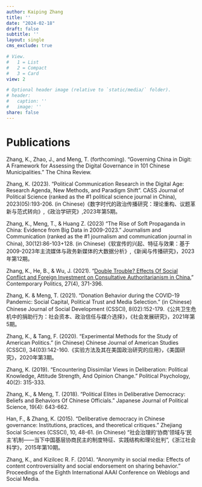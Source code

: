 ```yaml
---
author: Kaiping Zhang
title: ''
date: "2024-02-18"
draft: false
subtitle: ''
layout: single
cms_exclude: true

# View.
#   1 = List
#   2 = Compact
#   3 = Card
view: 2

# Optional header image (relative to `static/media/` folder).
# header:
#   caption: ''
#   image: ''
share: false
---
```

# Publications

Zhang, K., Zhao, J., and Meng, T. (forthcoming). “Governing China in Digit: A Framework for Assessing the Digital Governance in 101 Chinese Municipalities.” The China Review. 

Zhang, K. (2023). “Political Communication Research in the Digital Age: Research Agenda, New Methods, and Paradigm Shift”. CASS Journal of Political Science (ranked as the #1 political science journal in China), 2023(05):193-206. (in Chinese)《数字时代的政治传播研究：理论重构、议题革新与范式转向》,《政治学研究》,2023年第5期。

Zhang, K., Meng, T., & Huang Z. (2023) “The Rise of Soft Propaganda in China: Evidence from Big Data in 2009-2023.” Journalism and Communication (ranked as the #1 journalism and communication journal in China), 30(12):86-103+128. (in Chinese)《软宣传的兴起、特征与效果：基于2009-2023年主流媒体与政务新媒体的大数据分析》,《新闻与传播研究》，2023年第12期。

Zhang, K., He, B., & Wu, J. (2021). “[Double Trouble? Effects Of Social Conflict and Foreign Investment on Consultative Authoritarianism in China.](https://www.researchgate.net/publication/349454469_Double_trouble_Effects_of_social_conflict_and_foreign_investment_on_consultative_authoritarianism_in_China)” Contemporary Politics, 27(4), 371-396.

Zhang, K. & Meng, T. (2021). “Donation Behavior during the COVID-19 Pandemic: Social Capital, Political Trust and Media Selection.” (in Chinese) Chinese Journal of Social Development (CSSCI), 8(02):152-179.《公共卫生危机中的捐助行为：社会资本、政治信任与媒介选择》，《社会发展研究》，2021年第5期。

Zhang, K., & Tang, F. (2020). “Experimental Methods for the Study of American Politics.” (in Chinese) Chinese Journal of American Studies (CSSCI), 34(03):142-160.《实验方法及其在美国政治研究的应用》，《美国研究》，2020年第3期。

Zhang, K. (2019). “Encountering Dissimilar Views in Deliberation: Political Knowledge, Attitude Strength, And Opinion Change.” Political Psychology, 40(2): 315-333.

Zhang, K., & Meng, T. (2018). “Political Elites in Deliberative Democracy: Beliefs and Behaviors Of Chinese Officials.” Japanese Journal of Political Science, 19(4): 643-662.

Han, F., & Zhang, K. (2015). “Deliberative democracy in Chinese governance: Institutions, practices, and theoretical critiques.” Zhejiang Social Sciences (CSSCI), 10, 48-61. (in Chinese) “社会治理的‘协商’领域与‘民主’机制——当下中国基层协商民主的制度特征、实践结构和理论批判”,《浙江社会科学》，2015年第10期。

Zhang, K., and Kizilcec R. F. (2014). “Anonymity in social media: Effects of content controversiality and social endorsement on sharing behavior.” Proceedings of the Eighth International AAAI Conference on Weblogs and Social Media. 